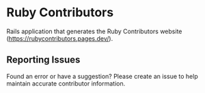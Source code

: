 # Ruby Contributors

Rails application that generates the Ruby Contributors website (https://rubycontributors.pages.dev/).

## Reporting Issues

Found an error or have a suggestion? Please create an issue to help maintain accurate contributor information.
